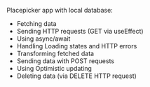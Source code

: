 Placepicker app with local database:

- Fetching data
- Sending HTTP requests (GET via useEffect)
- Using async/await
- Handling Loading states and HTTP errors
- Transforming fetched data
- Sending data with POST requests
- Using Optimistic updating
- Deleting data (via DELETE HTTP request)
